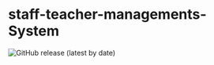 # staff-teacher-managements-System

![GitHub release (latest by date)](https://img.shields.io/github/v/release/ID24-CMR/staff-teacher-managements-System?label=latest%20release)